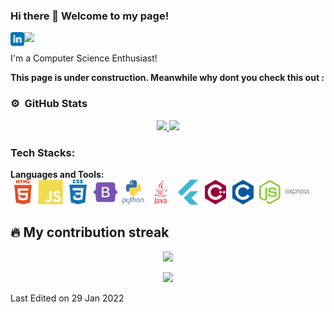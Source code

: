 ### Hi there 👋 Welcome to my page!

<a href="https://www.linkedin.com/in/pb-a277b61ba/">
  <img align="left" alt="Priyansh's LinkedIn" width="22px" src="https://raw.githubusercontent.com/edent/SuperTinyIcons/master/images/svg/linkedin.svg" />
</a>

![](https://komarev.com/ghpvc/?username=PyromancerBoom&style=flat-square&color=blue&label=Profile+Views)


<p> I'm a Computer Science Enthusiast! </p>

<strong><p>This page is under construction. Meanwhile why dont you check this out : </p></strong>

<!--
**PyromancerBoom/PyromancerBoom** is a ✨ _special_ ✨ repository because its `README.md` (this file) appears on your GitHub profile.

Here are some ideas to get you started:

- 🔭 I’m currently working on ...
- 🌱 I’m currently learning ...
- 👯 I’m looking to collaborate on ...
- 🤔 I’m looking for help with ...
- 💬 Ask me about ...
- 📫 How to reach me: ...
- 😄 Pronouns: ...
- ⚡ Fun fact: ...
-->


### ⚙️ &nbsp;GitHub Stats

<p align="center">
<a href="https://github.com/PyromancerBoom">
  <img height="180em" src="https://github-readme-stats-eight-theta.vercel.app/api?username=PyromancerBoom&show_icons=true&theme=gotham&include_all_commits=true&count_private=true"/>
  <img height="180em" src="https://github-readme-stats-eight-theta.vercel.app/api/top-langs/?username=PyromancerBoom&layout=compact&langs_count=8&theme=gotham"/>
</a>
</p>

### Tech Stacks: 
**Languages and Tools:**  
<a ><img src="https://raw.githubusercontent.com/devicons/devicon/master/icons/html5/html5-plain-wordmark.svg" alt="techStack" width="40" height="40"/></a>
<a ><img src="https://raw.githubusercontent.com/devicons/devicon/master/icons/javascript/javascript-plain.svg" alt="techStack" width="40" height="40"/></a>
<a ><img src="https://raw.githubusercontent.com/devicons/devicon/master/icons/css3/css3-plain-wordmark.svg" alt="techStack" width="40" height="40"/></a>
<a ><img src="https://raw.githubusercontent.com/devicons/devicon/master/icons/bootstrap/bootstrap-plain.svg" alt="techStack" width="40" height="40"/></a>
<a ><img src="https://raw.githubusercontent.com/devicons/devicon/master/icons/python/python-original-wordmark.svg" alt="techStack" width="40" height="40"/></a>
<a ><img src="https://raw.githubusercontent.com/devicons/devicon/master/icons/java/java-plain-wordmark.svg" alt="techStack" width="40" height="40"/></a>
<a ><img src="https://raw.githubusercontent.com/devicons/devicon/master/icons/flutter/flutter-plain.svg" alt="techStack" width="40" height="40"/></a>
<a ><img src="https://raw.githubusercontent.com/devicons/devicon/master/icons/cplusplus/cplusplus-plain.svg" alt="techStack" width="40" height="40"/></a>
<a ><img src="https://raw.githubusercontent.com/devicons/devicon/master/icons/c/c-plain.svg" alt="techStack" width="40" height="40"/></a>
<a ><img src="https://raw.githubusercontent.com/devicons/devicon/master/icons/nodejs/nodejs-plain.svg" alt="techStack" width="40" height="40"/></a>
<a ><img src="https://raw.githubusercontent.com/devicons/devicon/master/icons/express/express-original-wordmark.svg" alt="techStack" width="40" height="40"/></a>
<br/>



## 🔥 My contribution streak

<p align="center">
  <a href="https://github.com/PyromancerBoom/github-readme-streak-stats">
    <img src="https://github-readme-streak-stats.herokuapp.com/?user=PyromancerBoom&theme=gotham#version3"/>
  </a>
</p>

<div align="center"> <img src="https://activity-graph.herokuapp.com/graph?username=PyromancerBoom&theme=gotham"></div>






Last Edited on 29 Jan 2022
